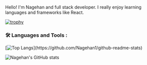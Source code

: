 Hello! I'm Nagehan and full stack developer. I really enjoy learning languages and frameworks like React. 

<!--
**Nagehan1/Nagehan1** is a :sparkles: _special_ :sparkles: repository because its `README.md` (this file) appears on your GitHub profile.
Here are some ideas to get you started:
- :telescope: I’m currently working on to become a full-stack developer.
- :seedling: I’m currently learning fornt-end and back-end using Javascript, HTML ,CSS, React ,Node, Express....
- :dancers: I’m looking to collaborate on ...
- :mailbox: How to reach me: ...https://www.linkedin.com/in/nagehan-uyumaz-5a4646209/
-->

[![trophy](https://github-profile-trophy.vercel.app/?username=Nagehan1&theme=onedark)](https://github.com/Nagehan1/github-profile-trophy)

### :hammer_and_wrench: Languages and Tools :
[![Top Langs](https://github-readme-stats.vercel.app/api/top-langs/?username=Nagehan1&hide=ruby,)](https://github.com/Nagehan1/github-readme-stats)

![Nagehan's GitHub stats](https://github-readme-stats.vercel.app/api?username=Nagehan1&show_icons=true&theme=radical)
